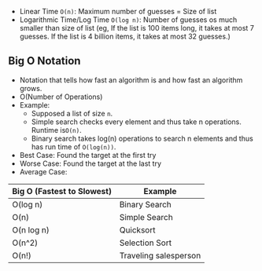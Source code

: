 - Linear Time `O(n)`: Maximum number of guesses = Size of list
- Logarithmic Time/Log Time `O(log n)`: Number of guesses os much smaller than size of list (eg, If the list is 100 items long, it takes at most 7 guesses. If the list is 4 billion items, it takes at most 32 guesses.)
## Big O Notation
- Notation that tells how fast an algorithm is and how fast an algorithm grows.
- O(Number of Operations)
- Example: 
   - Supposed a list of size `n`. 
   - Simple search checks every element and thus take n operations. Runtime is`O(n)`.
   - Binary search takes log(n) operations to search n elements and thus has run time of `O(log(n))`.
- Best Case: Found the target at the first try
- Worse Case: Found the target at the last try
- Average Case:

|Big O (Fastest to Slowest)|Example|
|-----|------|
|O(log n)|Binary Search|
|O(n) | Simple Search|
|O(n log n) | Quicksort|
|O(n^2)|Selection Sort|
|O(n!)|Traveling salesperson|